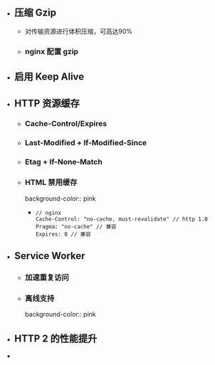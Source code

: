 - ## 压缩 Gzip
	- 对传输资源进行体积压缩，可高达90%
	- ### nginx 配置 gzip
- ## 启用 Keep Alive
- ## HTTP 资源缓存
	- ### Cache-Control/Expires
	- ### Last-Modified + If-Modified-Since
	- ### Etag + If-None-Match
	- ### HTML 禁用缓存
	  background-color:: pink
		- ```
		  // nginx
		  Cache-Control: "no-cache, must-revalidate" // http 1.0
		  Pragma: "no-cache" // 兼容
		  Expires: 0 // 兼容
		  ```
- ## Service Worker
	- ### 加速重复访问
	- ### 离线支持
	  background-color:: pink
- ## HTTP 2 的性能提升
-
